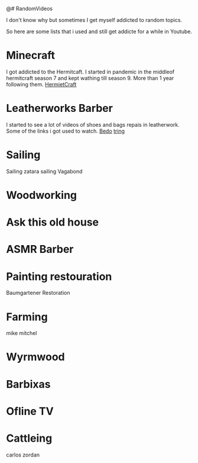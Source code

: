 
@# RandomVideos

I don't know why but sometimes I get myself addicted to random topics.

So here are some lists that i used and still get addicte for a while in Youtube.


# Minecraft
I got addicted to the Hermitcaft. I started in pandemic in the middleof hermitcraft season 7 and kept wathing till season 9. More than 1 year following them.
[HermietCraft](https://hermitcraft.com/)
# Leatherworks Barber
I started to see a lot of videos of shoes and bags repais in leatherwork. Some of  the links i got used to watch.
[Bedo](https://www.youtube.com/@BedosLeatherworksLLC)
[tring](https://www.youtube.com/@Tringshoerepairkeyshop)

# Sailing
Sailing zatara 
sailing Vagabond

# Woodworking

# Ask this old house

# ASMR Barber

# Painting restouration
Baumgartener Restoration

# Farming
mike mitchel

# Wyrmwood

# Barbixas

# Ofline TV

# Cattleing 
carlos zordan
